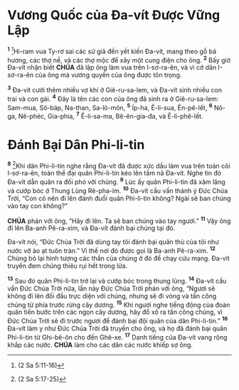 # Vương Quốc của Đa-vít Được Vững Lập

<sup><b>1</b></sup> [^1@-b9b0e62e-3cd6-4174-940a-6a44585f9836]Hi-ram vua Ty-rơ sai các sứ giả đến yết kiến Đa-vít, mang theo gỗ bá hương, các thợ nề, và các thợ mộc để xây một cung điện cho ông. <sup><b>2</b></sup> Bấy giờ Đa-vít nhận biết **CHÚA** đã lập ông làm vua trên I-sơ-ra-ên, và vì cớ dân I-sơ-ra-ên của ông mà vương quyền của ông được tôn trọng.

<sup><b>3</b></sup> Đa-vít cưới thêm nhiều vợ khi ở Giê-ru-sa-lem, và Đa-vít sinh nhiều con trai và con gái. <sup><b>4</b></sup> Đây là tên các con của ông đã sinh ra ở Giê-ru-sa-lem: Sam-mua, Sô-báp, Na-than, Sa-lô-môn, <sup><b>5</b></sup> Íp-ha, Ê-li-sua, Ên-pê-lết, <sup><b>6</b></sup> Nô-ga, Nê-phéc, Gia-phia, <sup><b>7</b></sup> Ê-li-sa-ma, Bê-ên-gia-đa, và Ê-li-phê-lết.

# Đánh Bại Dân Phi-li-tin

<sup><b>8</b></sup> [^2@-b9b0e62e-3cd6-4174-940a-6a44585f9836]Khi dân Phi-li-tin nghe rằng Đa-vít đã được xức dầu làm vua trên toàn cõi I-sơ-ra-ên, toàn thể đại quân Phi-li-tin kéo lên tầm nã Đa-vít. Nghe tin đó Đa-vít dẫn quân ra đối phó với chúng. <sup><b>9</b></sup> Lúc ấy quân Phi-li-tin đã xâm lăng và cướp bóc ở Thung Lũng Rê-pha-im. <sup><b>10</b></sup> Đa-vít cầu vấn thánh ý Đức Chúa Trời, “Con có nên đi lên đánh đuổi quân Phi-li-tin không? Ngài sẽ ban chúng vào tay con không?”

**CHÚA** phán với ông, “Hãy đi lên. Ta sẽ ban chúng vào tay ngươi.” <sup><b>11</b></sup> Vậy ông đi lên Ba-anh Pê-ra-xim, và Đa-vít đánh bại chúng tại đó.

Đa-vít nói, “Đức Chúa Trời đã dùng tay tôi đánh bại quân thù của tôi như nước vỡ ào ạt tuôn tràn.” Vì thế nơi đó được gọi là Ba-anh Pê-ra-xim. <sup><b>12</b></sup> Chúng bỏ lại hình tượng các thần của chúng ở đó để chạy cứu mạng. Đa-vít truyền đem chúng thiêu rụi hết trong lửa.

<sup><b>13</b></sup> Sau đó quân Phi-li-tin trở lại và cướp bóc trong thung lũng. <sup><b>14</b></sup> Đa-vít cầu vấn Đức Chúa Trời nữa, lần này Đức Chúa Trời phán với ông, “Ngươi sẽ không đi lên đối đầu trực diện với chúng, nhưng sẽ đi vòng và tấn công chúng từ phía trước rừng cây dương. <sup><b>15</b></sup> Khi ngươi nghe tiếng động của đoàn quân tiến bước trên các ngọn cây dương, hãy đổ xô ra tấn công chúng, vì Đức Chúa Trời sẽ đi trước ngươi để đánh bại đội quân của dân Phi-li-tin.” <sup><b>16</b></sup> Đa-vít làm y như Đức Chúa Trời đã truyền cho ông, và họ đã đánh bại quân Phi-li-tin từ Ghi-bê-ôn cho đến Ghê-xe. <sup><b>17</b></sup> Danh tiếng của Đa-vít vang rộng khắp các nước. **CHÚA** làm cho các dân các nước khiếp sợ ông.

[^1@-b9b0e62e-3cd6-4174-940a-6a44585f9836]: (2 Sa 5:11-16)

[^2@-b9b0e62e-3cd6-4174-940a-6a44585f9836]: (2 Sa 5:17-25)
